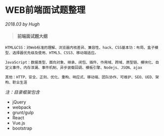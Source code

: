 # WEB前端面试题整理

_2018.03 by Hugh_

#### 

> #### 前端面试题大纲

```
HTML&CSS：对Web标准的理解、浏览器内核差异、兼容性、hack、CSS基本功：布局、盒子模型、选择器优先级及使用、HTML5、CSS3、移动端适应。

JavaScript：数据类型、面向对象、继承、闭包、插件、作用域、跨域、原型链、模块化、自定义事件、内存泄漏、事件机制、异步装载回调、模板引擎、Nodejs、JSON、ajax

其他：HTTP、安全、正则、优化、重构、响应式、移动端、团队协作、可维护、SEO、UED、架构、职业生涯
```

_注：目录框架包含_

* jQuery
* webpack
* grunt/gulp
* React
* Vue.js
* bootstrap



